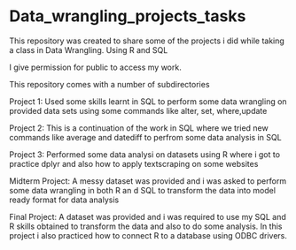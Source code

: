 # Data_wrangling_projects_tasks
This repository was created to share some of the projects i did while taking a class in Data Wrangling. Using R and SQL

I give permission for public to access my work.

This repository comes with a number of subdirectories

Project 1: Used some skills learnt in SQL to perform some data wrangling on provided data sets using some commands like alter, set, where,update

Project 2: This is a continuation of the work in SQL where we tried new commands like average and datediff to perfrom some data analysis in SQL

Project 3: Performed some data analysi on datasets using R where i got to practice dplyr and also how to apply textscraping on some websites

Midterm Project: A messy dataset was provided and i was asked to perform some data wrangling in both R an d SQL to transform the data into model ready format for data analysis

Final Project: A dataset was provided and i was required to use my SQL and R skills obtained to transform the data and also to do some analysis. In this project i also practiced how to connect R to a database using ODBC drivers.
